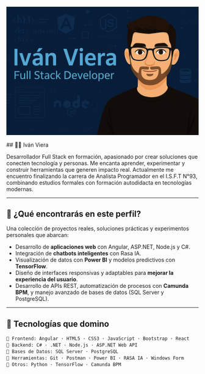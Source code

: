 <p align="center">
  <img src="./2f0f91f8-db87-4d6a-a35e-58f032e0bdad.png" alt="Banner de Iván Viera" style="max-width: 100%;">
</p>

</p>
## 👨‍💻 Iván Viera

Desarrollador Full Stack en formación, apasionado por crear soluciones que conecten tecnología y personas. Me encanta aprender, experimentar y construir herramientas que generen impacto real. Actualmente me encuentro finalizando la carrera de Analista Programador en el I.S.F.T N°93, combinando estudios formales con formación autodidacta en tecnologías modernas.

---

## 🚀 ¿Qué encontrarás en este perfil?

Una colección de proyectos reales, soluciones prácticas y experimentos personales que abarcan:

- Desarrollo de **aplicaciones web** con Angular, ASP.NET, Node.js y C#.
- Integración de **chatbots inteligentes** con Rasa IA.
- Visualización de datos con **Power BI** y modelos predictivos con **TensorFlow**.
- Diseño de interfaces responsivas y adaptables para **mejorar la experiencia del usuario**.
- Desarrollo de APIs REST, automatización de procesos con **Camunda BPM**, y manejo avanzado de bases de datos (SQL Server y PostgreSQL).

---

## 🧰 Tecnologías que domino

```bash
🔹 Frontend: Angular · HTML5 · CSS3 · JavaScript · Bootstrap · React
🔹 Backend: C# · .NET · Node.js · ASP.NET Web API
🔹 Bases de Datos: SQL Server · PostgreSQL
🔹 Herramientas: Git · Postman · Power BI · RASA IA · Windows Form
🔹 Otros: Python · TensorFlow · Camunda BPM
